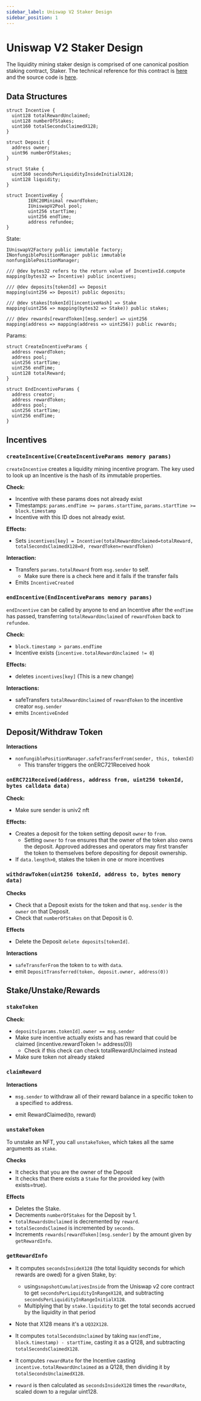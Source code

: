 ```yaml
---
sidebar_label: Uniswap V2 Staker Design
sidebar_position: 1
---
```


# Uniswap V2 Staker Design

The liquidity mining staker design is comprised of one canonical position staking contract, Staker. The technical reference for this contract is [here](../../periphery/staker/UniswapV2Staker.md) and the source code is [here](https://github.com/Uniswap/uniswap-v2-staker).

## Data Structures

```solidity
struct Incentive {
  uint128 totalRewardUnclaimed;
  uint128 numberOfStakes;
  uint160 totalSecondsClaimedX128;
}

struct Deposit {
  address owner;
  uint96 numberOfStakes;
}

struct Stake {
  uint160 secondsPerLiquidityInsideInitialX128;
  uint128 liquidity;
}

struct IncentiveKey {
        IERC20Minimal rewardToken;
        IUniswapV2Pool pool;
        uint256 startTime;
        uint256 endTime;
        address refundee;
}
```

State:

```solidity
IUniswapV2Factory public immutable factory;
INonfungiblePositionManager public immutable nonfungiblePositionManager;

/// @dev bytes32 refers to the return value of IncentiveId.compute
mapping(bytes32 => Incentive) public incentives;

/// @dev deposits[tokenId] => Deposit
mapping(uint256 => Deposit) public deposits;

/// @dev stakes[tokenId][incentiveHash] => Stake
mapping(uint256 => mapping(bytes32 => Stake)) public stakes;

/// @dev rewards[rewardToken][msg.sender] => uint256
mapping(address => mapping(address => uint256)) public rewards;
```

Params:

```solidity
struct CreateIncentiveParams {
  address rewardToken;
  address pool;
  uint256 startTime;
  uint256 endTime;
  uint128 totalReward;
}

struct EndIncentiveParams {
  address creator;
  address rewardToken;
  address pool;
  uint256 startTime;
  uint256 endTime;
}

```

## Incentives

### `createIncentive(CreateIncentiveParams memory params)`

`createIncentive` creates a liquidity mining incentive program. The key used to look up an Incentive is the hash of its immutable properties.

**Check:**

- Incentive with these params does not already exist
- Timestamps: `params.endTime >= params.startTime`, `params.startTime >= block.timestamp`
- Incentive with this ID does not already exist.

**Effects:**

- Sets `incentives[key] = Incentive(totalRewardUnclaimed=totalReward, totalSecondsClaimedX128=0, rewardToken=rewardToken)`

**Interaction:**

- Transfers `params.totalReward` from `msg.sender` to self.
  - Make sure there is a check here and it fails if the transfer fails
- Emits `IncentiveCreated`

### `endIncentive(EndIncentiveParams memory params)`

`endIncentive` can be called by anyone to end an Incentive after the `endTime` has passed, transferring `totalRewardUnclaimed` of `rewardToken` back to `refundee`.

**Check:**

- `block.timestamp > params.endTime`
- Incentive exists (`incentive.totalRewardUnclaimed != 0`)

**Effects:**

- deletes `incentives[key]` (This is a new change)

**Interactions:**

- safeTransfers `totalRewardUnclaimed` of `rewardToken` to the incentive creator `msg.sender`
- emits `IncentiveEnded`

## Deposit/Withdraw Token

**Interactions**

- `nonfungiblePositionManager.safeTransferFrom(sender, this, tokenId)`
  - This transfer triggers the onERC721Received hook

### `onERC721Received(address, address from, uint256 tokenId, bytes calldata data)`

**Check:**

- Make sure sender is univ2 nft

**Effects:**

- Creates a deposit for the token setting deposit `owner` to `from`.
  - Setting `owner` to `from` ensures that the owner of the token also owns the deposit. Approved addresses and operators may first transfer the token to themselves before depositing for deposit ownership.
- If `data.length>0`, stakes the token in one or more incentives

### `withdrawToken(uint256 tokenId, address to, bytes memory data)`

**Checks**

- Check that a Deposit exists for the token and that `msg.sender` is the `owner` on that Deposit.
- Check that `numberOfStakes` on that Deposit is 0.

**Effects**

- Delete the Deposit `delete deposits[tokenId]`.

**Interactions**

- `safeTransferFrom` the token to `to` with `data`.
- emit `DepositTransferred(token, deposit.owner, address(0))`

## Stake/Unstake/Rewards

### `stakeToken`

**Check:**

- `deposits[params.tokenId].owner == msg.sender`
- Make sure incentive actually exists and has reward that could be claimed (incentive.rewardToken != address(0))
  - Check if this check can check totalRewardUnclaimed instead
- Make sure token not already staked

### `claimReward`

**Interactions**

- `msg.sender` to withdraw all of their reward balance in a specific token to a specified `to` address.

- emit RewardClaimed(to, reward)

### `unstakeToken`

To unstake an NFT, you call `unstakeToken`, which takes all the same arguments as `stake`.

**Checks**

- It checks that you are the owner of the Deposit
- It checks that there exists a `Stake` for the provided key (with exists=true).

**Effects**

- Deletes the Stake.
- Decrements `numberOfStakes` for the Deposit by 1.
- `totalRewardsUnclaimed` is decremented by `reward`.
- `totalSecondsClaimed` is incremented by `seconds`.
- Increments `rewards[rewardToken][msg.sender]` by the amount given by `getRewardInfo`.

### `getRewardInfo`

- It computes `secondsInsideX128` (the total liquidity seconds for which rewards are owed) for a given Stake, by:
  - using`snapshotCumulativesInside` from the Uniswap v2 core contract to get `secondsPerLiquidityInRangeX128`, and subtracting `secondsPerLiquidityInRangeInitialX128`.
  - Multiplying that by `stake.liquidity` to get the total seconds accrued by the liquidity in that period
- Note that X128 means it's a `UQ32X128`.

- It computes `totalSecondsUnclaimed` by taking `max(endTime, block.timestamp) - startTime`, casting it as a Q128, and subtracting `totalSecondsClaimedX128`.

- It computes `rewardRate` for the Incentive casting `incentive.totalRewardUnclaimed` as a Q128, then dividing it by `totalSecondsUnclaimedX128`.

- `reward` is then calculated as `secondsInsideX128` times the `rewardRate`, scaled down to a regular uint128.
